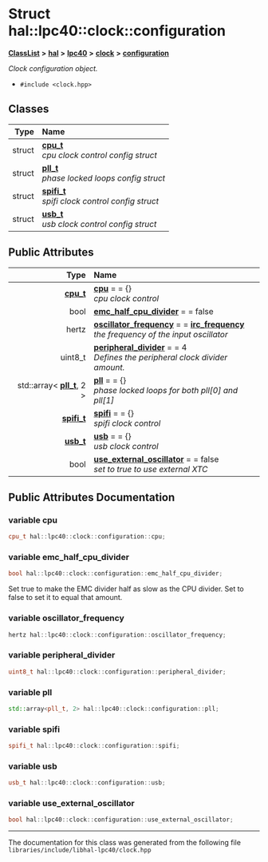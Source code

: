 

# Struct hal::lpc40::clock::configuration



[**ClassList**](annotated.md) **>** [**hal**](namespacehal.md) **>** [**lpc40**](namespacehal_1_1lpc40.md) **>** [**clock**](classhal_1_1lpc40_1_1clock.md) **>** [**configuration**](structhal_1_1lpc40_1_1clock_1_1configuration.md)



_Clock configuration object._ 

* `#include <clock.hpp>`















## Classes

| Type | Name |
| ---: | :--- |
| struct | [**cpu\_t**](structhal_1_1lpc40_1_1clock_1_1configuration_1_1cpu__t.md) <br>_cpu clock control config struct_  |
| struct | [**pll\_t**](structhal_1_1lpc40_1_1clock_1_1configuration_1_1pll__t.md) <br>_phase locked loops config struct_  |
| struct | [**spifi\_t**](structhal_1_1lpc40_1_1clock_1_1configuration_1_1spifi__t.md) <br>_spifi clock control config struct_  |
| struct | [**usb\_t**](structhal_1_1lpc40_1_1clock_1_1configuration_1_1usb__t.md) <br>_usb clock control config struct_  |






## Public Attributes

| Type | Name |
| ---: | :--- |
|  [**cpu\_t**](structhal_1_1lpc40_1_1clock_1_1configuration_1_1cpu__t.md) | [**cpu**](#variable-cpu)   = = {}<br>_cpu clock control_  |
|  bool | [**emc\_half\_cpu\_divider**](#variable-emc_half_cpu_divider)   = = false<br> |
|  hertz | [**oscillator\_frequency**](#variable-oscillator_frequency)   = = [**irc\_frequency**](classhal_1_1lpc40_1_1clock.md#variable-irc_frequency)<br>_the frequency of the input oscillator_  |
|  uint8\_t | [**peripheral\_divider**](#variable-peripheral_divider)   = = 4<br>_Defines the peripheral clock divider amount._  |
|  std::array&lt; [**pll\_t**](structhal_1_1lpc40_1_1clock_1_1configuration_1_1pll__t.md), 2 &gt; | [**pll**](#variable-pll)   = = {}<br>_phase locked loops for both pll[0] and pll[1]_  |
|  [**spifi\_t**](structhal_1_1lpc40_1_1clock_1_1configuration_1_1spifi__t.md) | [**spifi**](#variable-spifi)   = = {}<br>_spifi clock control_  |
|  [**usb\_t**](structhal_1_1lpc40_1_1clock_1_1configuration_1_1usb__t.md) | [**usb**](#variable-usb)   = = {}<br>_usb clock control_  |
|  bool | [**use\_external\_oscillator**](#variable-use_external_oscillator)   = = false<br>_set to true to use external XTC_  |












































## Public Attributes Documentation




### variable cpu 

```C++
cpu_t hal::lpc40::clock::configuration::cpu;
```






### variable emc\_half\_cpu\_divider 


```C++
bool hal::lpc40::clock::configuration::emc_half_cpu_divider;
```



Set true to make the EMC divider half as slow as the CPU divider. Set to false to set it to equal that amount. 


        



### variable oscillator\_frequency 

```C++
hertz hal::lpc40::clock::configuration::oscillator_frequency;
```






### variable peripheral\_divider 

```C++
uint8_t hal::lpc40::clock::configuration::peripheral_divider;
```






### variable pll 

```C++
std::array<pll_t, 2> hal::lpc40::clock::configuration::pll;
```






### variable spifi 

```C++
spifi_t hal::lpc40::clock::configuration::spifi;
```






### variable usb 

```C++
usb_t hal::lpc40::clock::configuration::usb;
```






### variable use\_external\_oscillator 

```C++
bool hal::lpc40::clock::configuration::use_external_oscillator;
```




------------------------------
The documentation for this class was generated from the following file `libraries/include/libhal-lpc40/clock.hpp`


